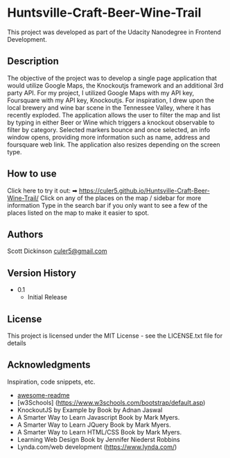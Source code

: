 # Huntsville-Craft-Beer-Wine-Trail
This project was developed as part of the Udacity Nanodegree in Frontend Development.

## Description

The objective of the project was to develop a single page application that would utilize Google Maps, the Knockoutjs framework and an additional 3rd party API. For my project, I utilized Google Maps with my API key, Foursquare with my API key, Knockoutjs. For inspiration, I drew upon the local brewery and wine bar scene in the Tennessee Valley, where it has recently exploded. The application allows the user to filter the map and list by typing in either Beer or Wine which triggers a knockout observable to filter by category. Selected markers bounce and once selected, an info window opens, providing more information such as name, address and foursquare web link. The application also resizes depending on the screen type. 

## How to use
Click here to try it out: ➡ https://culer5.github.io/Huntsville-Craft-Beer-Wine-Trail/ 
Click on any of the places on the map / sidebar for more information
Type in the search bar if you only want to see a few of the places listed on the map to make it easier to spot.


## Authors

Scott Dickinson
culer5@gmail.com

## Version History

* 0.1
    * Initial Release

## License

This project is licensed under the MIT License - see the LICENSE.txt file for details

## Acknowledgments

Inspiration, code snippets, etc.
* [awesome-readme](https://github.com/matiassingers/awesome-readme)
* [w3Schools] (https://www.w3schools.com/bootstrap/default.asp)
* KnockoutJS by Example by Book by Adnan Jaswal
* A Smarter Way to Learn Javascript Book by Mark Myers.
* A Smarter Way to Learn JQuery Book by Mark Myers.
* A Smarter Way to Learn HTML/CSS Book by Mark Myers.
* Learning Web Design Book by Jennifer Niederst Robbins
* Lynda.com/web development (https://www.lynda.com/)
